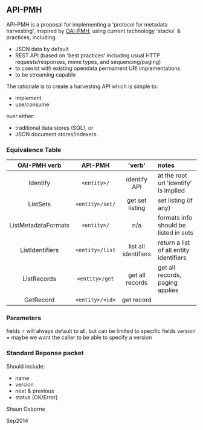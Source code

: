 ## API-PMH

API-PMH is a proposal for implementing a 'protocol for metadata harvesting', inspired by [OAI-PMH](http://www.openarchives.org/pmh/), using current technology 'stacks' & practices, including:

* JSON data by default
* REST API (based on 'best practices' including usual HTTP requests/responses, mime types, and sequencing/paging)
* to coexist with existing opendata permament URI implementations
* to be streaming capable

The rationale is to create a harvesting API which is simple to:
* implement
* use/consume 

over either:
* traditional data stores (SQL), or
* JSON document stores/indexers.   

### Equivalence Table

OAI-PMH verb | API-PMH | 'verb' | notes |
:-------: | :-------: | :-------: | :--------------- |
Identify | `<entity>/`| identify API | at the root url 'identify' is implied |
ListSets| `<entity>/set/`| get set listing | set listing (if any)|
ListMetadataFormats | `<entity>/` | n/a | formats info should be listed in sets |
ListIdentifiers|`<entity>/list`| list all identifiers | return a list of all entity identifiers |
ListRecords|`<entity>/get`| get all records | get all records, paging applies |
GetRecord |`<entity>/<id>`| get record|

### Parameters

fields = will always default to all, but can be limited to specific fields
version = maybe we want the caller to be able to specify a version

### Standard Reponse packet
Should include:
* name
* version
* next & previous
* status (OK/Error)





Shaun Osborne

Sep2014
